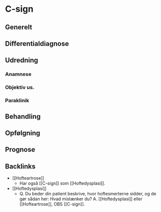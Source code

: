 # C-sign
## Generelt


## Differentialdiagnose


## Udredning
### Anamnese

### Objektiv us.

### Paraklinik

## Behandling


## Opfølgning


## Prognose
 

## Backlinks
* [[Hofteartrose]]
	* Har også [[C-sign]] som [[Hoftedysplasi]].
* [[Hoftedysplasi]]
	* Q. Du beder din patient beskrive, hvor hoftesmerterne sidder, og de gør sådan her:
Hvad mistænker du?
A. [[Hoftedysplasi]] eller [[Hofteartrose]], OBS [[C-sign]].

<!-- #anki/tag/med/Orto #anki/deck/Medicine -->

<!-- {BearID:776457BB-716F-4B6A-BCF5-D4026ED555C6-10395-00002450C49EA35E} -->
